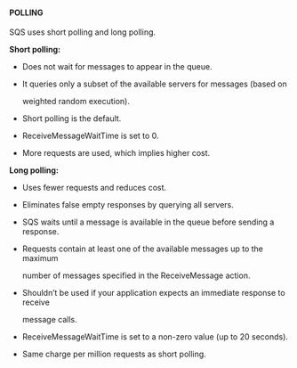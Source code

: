 #### POLLING


SQS uses short polling and long polling.


**Short polling:**


- Does not wait for messages to appear in the queue.



- It queries only a subset of the available servers for messages (based on

  weighted random execution).

- Short polling is the default.

- ReceiveMessageWaitTime is set to 0.

- More requests are used, which implies higher cost.


**Long polling:**


- Uses fewer requests and reduces cost.

- Eliminates false empty responses by querying all servers.

- SQS waits until a message is available in the queue before sending a response.

- Requests contain at least one of the available messages up to the maximum

  number of messages specified in the ReceiveMessage action.

- Shouldn’t be used if your application expects an immediate response to receive

  message calls.

- ReceiveMessageWaitTime is set to a non-zero value (up to 20 seconds).

- Same charge per million requests as short polling.

